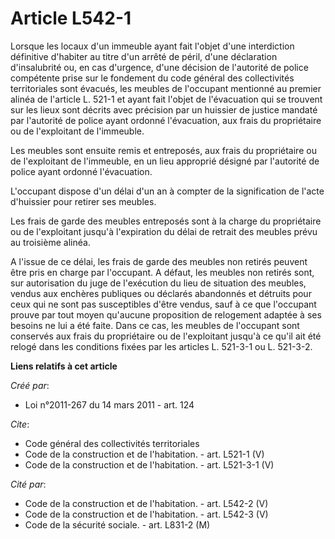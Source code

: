 # Article L542-1

Lorsque les locaux d'un immeuble ayant fait l'objet d'une interdiction définitive d'habiter au titre d'un arrêté de péril,
d'une déclaration d'insalubrité ou, en cas d'urgence, d'une décision de l'autorité de police compétente prise sur le
fondement du code général des collectivités territoriales sont évacués, les meubles de l'occupant mentionné au premier alinéa
de l'article L. 521-1 et ayant fait l'objet de l'évacuation qui se trouvent sur les lieux sont décrits avec précision par un
huissier de justice mandaté par l'autorité de police ayant ordonné l'évacuation, aux frais du propriétaire ou de l'exploitant
de l'immeuble. 

Les meubles sont ensuite remis et entreposés, aux frais du propriétaire ou de l'exploitant de l'immeuble, en un lieu
approprié désigné par l'autorité de police ayant ordonné l'évacuation. 

L'occupant dispose d'un délai d'un an à compter de la signification de l'acte d'huissier pour retirer ses meubles. 

Les frais de garde des meubles entreposés sont à la charge du propriétaire ou de l'exploitant jusqu'à l'expiration du délai
de retrait des meubles prévu au troisième alinéa. 

A l'issue de ce délai, les frais de garde des meubles non retirés peuvent être pris en charge par l'occupant. A défaut, les
meubles non retirés sont, sur autorisation du juge de l'exécution du lieu de situation des meubles, vendus aux enchères
publiques ou déclarés abandonnés et détruits pour ceux qui ne sont pas susceptibles d'être vendus, sauf à ce que l'occupant
prouve par tout moyen qu'aucune proposition de relogement adaptée à ses besoins ne lui a été faite. Dans ce cas, les meubles
de l'occupant sont conservés aux frais du propriétaire ou de l'exploitant jusqu'à ce qu'il ait été relogé dans les conditions
fixées par les articles L. 521-3-1 ou L. 521-3-2.

**Liens relatifs à cet article**

_Créé par_:

  - Loi n°2011-267 du 14 mars 2011 - art. 124

_Cite_:

  - Code général des collectivités territoriales
  - Code de la construction et de l'habitation. - art. L521-1 (V)
  - Code de la construction et de l'habitation. - art. L521-3-1 (V)

_Cité par_:

  - Code de la construction et de l'habitation. - art. L542-2 (V)
  - Code de la construction et de l'habitation. - art. L542-3 (V)
  - Code de la sécurité sociale. - art. L831-2 (M)
